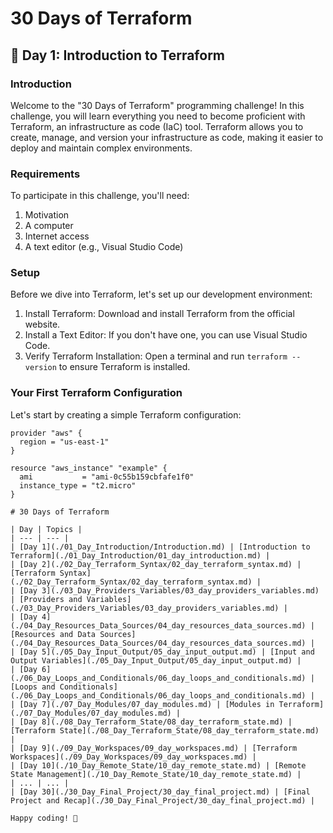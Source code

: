 # 30 Days of Terraform

## 📔 Day 1: Introduction to Terraform

### Introduction

Welcome to the "30 Days of Terraform" programming challenge! In this challenge, you will learn everything you need to become proficient with Terraform, an infrastructure as code (IaC) tool. Terraform allows you to create, manage, and version your infrastructure as code, making it easier to deploy and maintain complex environments.

### Requirements

To participate in this challenge, you'll need:

1. Motivation
2. A computer
3. Internet access
4. A text editor (e.g., Visual Studio Code)

### Setup

Before we dive into Terraform, let's set up our development environment:

1. Install Terraform: Download and install Terraform from the official website.
2. Install a Text Editor: If you don't have one, you can use Visual Studio Code.
3. Verify Terraform Installation: Open a terminal and run `terraform --version` to ensure Terraform is installed.

### Your First Terraform Configuration

Let's start by creating a simple Terraform configuration:

```hcl
provider "aws" {
  region = "us-east-1"
}

resource "aws_instance" "example" {
  ami           = "ami-0c55b159cbfafe1f0"
  instance_type = "t2.micro"
}

# 30 Days of Terraform

| Day | Topics |
| --- | --- |
| [Day 1](./01_Day_Introduction/Introduction.md) | [Introduction to Terraform](./01_Day_Introduction/01_day_introduction.md) |
| [Day 2](./02_Day_Terraform_Syntax/02_day_terraform_syntax.md) | [Terraform Syntax](./02_Day_Terraform_Syntax/02_day_terraform_syntax.md) |
| [Day 3](./03_Day_Providers_Variables/03_day_providers_variables.md) | [Providers and Variables](./03_Day_Providers_Variables/03_day_providers_variables.md) |
| [Day 4](./04_Day_Resources_Data_Sources/04_day_resources_data_sources.md) | [Resources and Data Sources](./04_Day_Resources_Data_Sources/04_day_resources_data_sources.md) |
| [Day 5](./05_Day_Input_Output/05_day_input_output.md) | [Input and Output Variables](./05_Day_Input_Output/05_day_input_output.md) |
| [Day 6](./06_Day_Loops_and_Conditionals/06_day_loops_and_conditionals.md) | [Loops and Conditionals](./06_Day_Loops_and_Conditionals/06_day_loops_and_conditionals.md) |
| [Day 7](./07_Day_Modules/07_day_modules.md) | [Modules in Terraform](./07_Day_Modules/07_day_modules.md) |
| [Day 8](./08_Day_Terraform_State/08_day_terraform_state.md) | [Terraform State](./08_Day_Terraform_State/08_day_terraform_state.md) |
| [Day 9](./09_Day_Workspaces/09_day_workspaces.md) | [Terraform Workspaces](./09_Day_Workspaces/09_day_workspaces.md) |
| [Day 10](./10_Day_Remote_State/10_day_remote_state.md) | [Remote State Management](./10_Day_Remote_State/10_day_remote_state.md) |
| ... | ... |
| [Day 30](./30_Day_Final_Project/30_day_final_project.md) | [Final Project and Recap](./30_Day_Final_Project/30_day_final_project.md) |

Happy coding! 🚀
